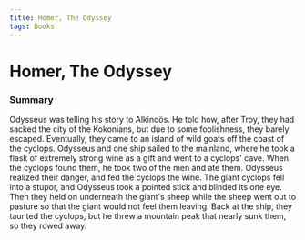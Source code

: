 ```yaml
---
title: Homer, The Odyssey
tags: Books
---
```


# Homer, The Odyssey
### Summary
Odysseus was telling his story to Alkinoös. He told how, after Troy, they had sacked the city of the Kokonians, but due to some foolishness, they barely escaped. Eventually, they came to an island of wild goats off the coast of the cyclops. Odysseus and one ship sailed to the mainland, where he took a flask of extremely strong wine as a gift and went to a cyclops' cave. When the cyclops found them, he took two of the men and ate them. Odysseus realized their danger, and fed the cyclops the wine. The giant cyclops fell into a stupor, and Odysseus took a pointed stick and blinded its one eye. Then they held on underneath the giant's sheep while the sheep went out to pasture so that the giant would not feel them leaving. Back at the ship, they taunted the cyclops, but he threw a mountain peak that nearly sunk them, so they rowed away.